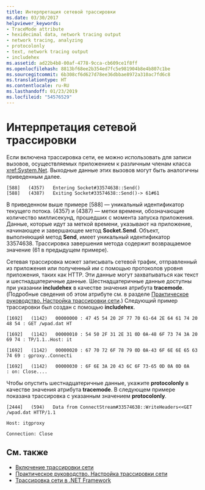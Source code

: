 ```yaml
---
title: Интерпретация сетевой трассировки
ms.date: 03/30/2017
helpviewer_keywords:
- TraceMode attribute
- hexidecimal data, network tracing output
- network tracing, analyzing
- protocolonly
- text, network tracing output
- includehex
ms.assetid: ad22b4b8-00af-4778-9cca-cb609ce1f8ff
ms.openlocfilehash: 8813bf68ee2b354ed7fc5e981904b8e4b807c1be
ms.sourcegitcommit: 6b308cf6d627d78ee36dbbae8972a310ac7fd6c8
ms.translationtype: HT
ms.contentlocale: ru-RU
ms.lasthandoff: 01/23/2019
ms.locfileid: "54576529"
---
```

# <a name="interpreting-network-tracing"></a>Интерпретация сетевой трассировки
Если включена трассировка сети, ее можно использовать для записи вызовов, осуществляемых приложением к различным членам класса <xref:System.Net>. Выходные данные этих вызовов могут быть аналогичны приведенным далее.  
  
```  
[588]   (4357)   Entering Socket#33574638::Send()  
[588]   (4387)   Exiting Socket#33574638::Send()-> 61#61  
```  
  
 В приведенном выше примере [588] — уникальный идентификатор текущего потока. (4357) и (4387) — метки времени, обозначающие количество миллисекунд, прошедших с момента запуска приложения. Данные, которые идут за меткой времени, указывают на приложение, начинающее и завершающее метод **Socket.Send**. Объект, выполняющий метод **Send**, имеет уникальный идентификатор 33574638. Трассировка завершения метода содержит возвращаемое значение (61 в предыдущем примере).  
  
 Сетевая трассировка может записывать сетевой трафик, отправленный из приложения или полученный им с помощью протоколов уровня приложения, таких как HTTP. Эти данные могут захватываться как текст и шестнадцатеричные данные. Шестнадцатеричные данные доступны при указании **includehex** в качестве значения атрибута **tracemode**. (Подробные сведения об этом атрибуте см. в разделе [Практическое руководство. Настройка трассировки сети](../../../docs/framework/network-programming/how-to-configure-network-tracing.md).) Следующий пример трассировки был создан с помощью **includehex**.  
  
 `[1692]   (1142)   00000000 : 47 45 54 20 2F 77 70 61-64 2E 64 61 74 20 48 54 : GET /wpad.dat HT`  
  
 `[1692]   (1142)   00000010 : 54 50 2F 31 2E 31 0D 0A-48 6F 73 74 3A 20 69 74 : TP/1.1..Host: it`  
  
 `[1692]   (1142)   00000020 : 67 70 72 6F 78 79 0D 0A-43 6F 6E 6E 65 63 74 69 : gproxy..Connecti`  
  
 `[1692]   (1142)   00000030 : 6F 6E 3A 20 43 6C 6F 73-65 0D 0A 0D 0A     : on: Close....`  
  
 Чтобы опустить шестнадцатеричные данные, укажите **protocolonly** в качестве значения атрибута **tracemode**. В следующем примере показана трассировка с указанным значением **protocolonly**.  
  
 `[2444]   (594)   Data from ConnectStream#33574638::WriteHeaders<<GET /wpad.dat HTTP/1.1`  
  
 `Host: itgproxy`  
  
 `Connection: Close`  
  
## <a name="see-also"></a>См. также
- [Включение трассировки сети](../../../docs/framework/network-programming/enabling-network-tracing.md)
- [Практическое руководство. Настройка трассировки сети](../../../docs/framework/network-programming/how-to-configure-network-tracing.md)
- [Трассировка сети в .NET Framework](../../../docs/framework/network-programming/network-tracing.md)
